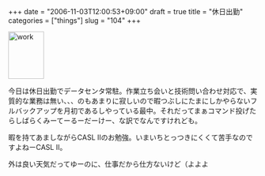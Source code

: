 +++
date = "2006-11-03T12:00:53+09:00"
draft = true
title = "休日出勤"
categories = ["things"]
slug = "104"
+++

<a href="/images/2006/11/200611031158000.jpg" rel="lightbox"  ><img src="/images/2006/11/200611031158000.jpg" alt="work" title="work" width="72" height="96" border="0" /></a>

今日は休日出勤でデータセンタ常駐。作業立ち会いと技術問い合わせ対応で、実質的な業務は無い、、、のもあまりに寂しいので暇つぶしにたまにしかやらないフルバックアップを月初であるしやっている最中。それだってまぁコマンド投げたらしばらくみーてーるーだーけー、な訳でなんですけれども。

暇を持てあましながらCASL IIのお勉強。いまいちとっつきにくくて苦手なのですよねーCASL II。

外は良い天気だってゆーのに、仕事だから仕方ないけど（よよよ

